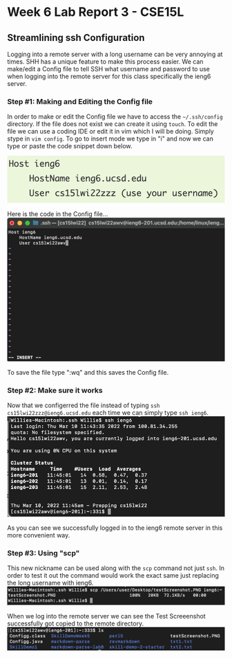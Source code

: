 # Week 6 Lab Report 3 - CSE15L

## Streamlining ssh Configuration
Logging into a remote server with a long username can be very annoying at times. SHH has a unique feature to make this process easier. We can make/edit a Config file to tell SSH what username and password to use when logging into the remote server for this class specifically the ieng6 server. 

### Step #1: Making and Editing the Config file
In order to make or edit the Config file we have to access the `~/.ssh/config` directory. If the file does not exist we can create it using `touch`. To edit the file we can use a coding IDE or edit it in vim which I will be doing. Simply stype in `vim config`. To go to insert mode we type in "i" and now we can type or paste the code snippet down below. 

![image](lab3-pic0.png)

Here is the code in the Config file...
![image](lab3-pic1.png)

To save the file type ":wq" and this saves the Config file.

### Step #2: Make sure it works
Now that we configerred the file instead of typing 
`ssh cs15lwi22zzz@ieng6.ucsd.edu` 
each time we can simply type `ssh ieng6`.
![image](lab3-pic2.png)

As you can see we successfully logged in to the ieng6 remote server in this more convenient way.

### Step #3: Using "scp"
This new nickname can be used along with the `scp` command not just `ssh`. In order to test it out the command would work the exact same just replacing the long username with ieng6.
![image](lab3-pic3.png)

When we log into the remote server we can see the Test Screeenshot successfully got copied to the remote directory.
![image](lab3-pic4.png)
